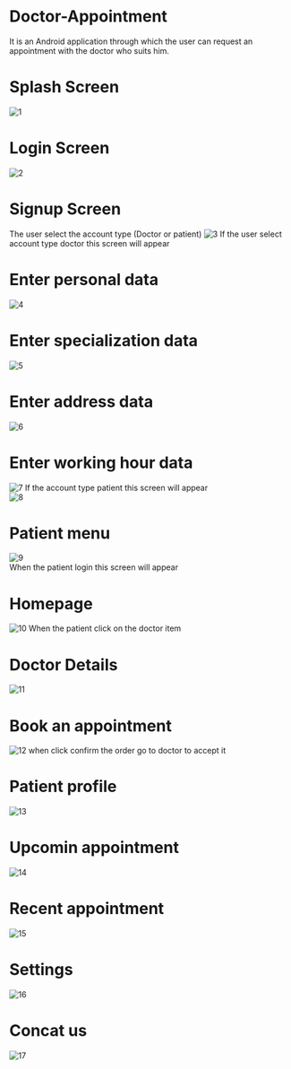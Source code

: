 # Doctor-Appointment 
It is an Android application through which the user can request an appointment with the doctor who suits him.
# Splash Screen
![1](https://user-images.githubusercontent.com/47909387/107109927-800beb00-684c-11eb-84fc-9db8060701da.jpg)
# Login Screen
![2](https://user-images.githubusercontent.com/47909387/107109930-826e4500-684c-11eb-88b8-fbddc48e83c3.jpg)
# Signup Screen 
The user select the account type (Doctor or patient)
![3](https://user-images.githubusercontent.com/47909387/107109933-8732f900-684c-11eb-82f2-b6981990c1d9.jpg)
If the user select account type doctor this screen will appear 
# Enter personal data 
![4](https://user-images.githubusercontent.com/47909387/107109935-8ac68000-684c-11eb-8b05-ca90ef83dbbf.jpg)
# Enter specialization data
![5](https://user-images.githubusercontent.com/47909387/107109938-8bf7ad00-684c-11eb-8732-9ebda28e55d1.jpg)
# Enter address data
![6](https://user-images.githubusercontent.com/47909387/107109939-8bf7ad00-684c-11eb-8fd5-107067a0bd49.jpg)
# Enter working hour data
![7](https://user-images.githubusercontent.com/47909387/107109940-8d28da00-684c-11eb-9f43-2f8c595ee0e2.jpg)
If the account type patient this screen will appear  
![8](https://user-images.githubusercontent.com/47909387/107109944-9154f780-684c-11eb-9b7e-bcb3180ab017.jpg)
# Patient menu
![9](https://user-images.githubusercontent.com/47909387/107109945-92862480-684c-11eb-8319-55158291284d.jpg)  
When the patient login this screen will appear
# Homepage
![10](https://user-images.githubusercontent.com/47909387/107109946-931ebb00-684c-11eb-8039-4e6674896324.jpg)
When the patient click on the doctor item
# Doctor Details
![11](https://user-images.githubusercontent.com/47909387/107109947-94e87e80-684c-11eb-9a10-0d6731346e4a.jpg)
# Book an appointment
![12](https://user-images.githubusercontent.com/47909387/107109948-9619ab80-684c-11eb-943a-986a81cee5f4.jpg)
when click confirm the order go to doctor to accept it
# Patient profile   
![13](https://user-images.githubusercontent.com/47909387/107109951-97e36f00-684c-11eb-8c61-29b60c83c721.jpg)
# Upcomin appointment
![14](https://user-images.githubusercontent.com/47909387/107109954-99149c00-684c-11eb-8c31-aad3d74b18e4.jpg)
# Recent appointment
![15](https://user-images.githubusercontent.com/47909387/107109955-9a45c900-684c-11eb-8111-219e890a2d83.jpg)
# Settings
![16](https://user-images.githubusercontent.com/47909387/107109956-9ade5f80-684c-11eb-8f9d-0983adcbc3ef.jpg)
# Concat us
![17](https://user-images.githubusercontent.com/47909387/107109957-9b76f600-684c-11eb-83d1-ffced7cd1e64.jpg)    
